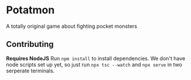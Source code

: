 # Potatmon
A totally original game about fighting pocket monsters
## Contributing
**Requires NodeJS**
Run `npm install` to install dependencies. We don't have node scripts set up yet, so just run `npx tsc --watch` and `npx serve` in two serperate terminals.
